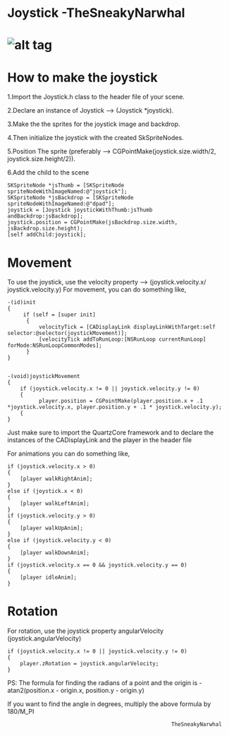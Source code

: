 Joystick -TheSneakyNarwhal
====================
![alt tag](https://raw.githubusercontent.com/TheSneakyNarwhal/SpriteKit-Joystick/master/pic.png)
====================
How to make the joystick
=====================

1.Import the Joystick.h class to the header file of your scene.

2.Declare an instance of Joystick --> (Joystick *joystick).

3.Make the the sprites for the joystick image and backdrop.

4.Then initialize the joystick with the created SkSpriteNodes.

5.Position The sprite (preferably --> CGPointMake(joystick.size.width/2, joystick.size.height/2)).

6.Add the child to the scene

    SKSpriteNode *jsThumb = [SKSpriteNode spriteNodeWithImageNamed:@"joystick"];
    SKSpriteNode *jsBackdrop = [SKSpriteNode spriteNodeWithImageNamed:@"dpad"];
    joystick = [Joystick joystickWithThumb:jsThumb andBackdrop:jsBackdrop];
    joystick.position = CGPointMake(jsBackdrop.size.width, jsBackdrop.size.height);
    [self addChild:joystick];
Movement
========

To use the joystick, use the velocity property --> (joystick.velocity.x/ joystick.velocity.y)
For movement, you can do something like,

    -(id)init
    {
         if (self = [super init]
          {
              velocityTick = [CADisplayLink displayLinkWithTarget:self selector:@selector(joystickMovement)];
              [velocityTick addToRunLoop:[NSRunLoop currentRunLoop] forMode:NSRunLoopCommonModes];
          }
    }


    -(void)joystickMovement
    {
        if (joystick.velocity.x != 0 || joystick.velocity.y != 0)
        {
              player.position = CGPointMake(player.position.x + .1 *joystick.velocity.x, player.position.y + .1 * joystick.velocity.y);
        {
    }

Just make sure to import the QuartzCore framework and to declare the instances of the CADisplayLink
and the player in the header file

For animations you can do something like,

    if (joystick.velocity.x > 0)
    {
        [player walkRightAnim];
    }
    else if (joystick.x < 0)
    {
        [player walkLeftAnim];
    }
    if (joystick.velocity.y > 0)
    {
        [player walkUpAnim];
    }
    else if (joystick.velocity.y < 0)
    {
        [player walkDownAnim];
    }
    if (joystick.velocity.x == 0 && joystick.velocity.y == 0)
    {
        [player idleAnim];
    }

                                                        
Rotation
========

For rotation, use the joystick property angularVelocity (joystick.angularVelocity)

    if (joystick.velocity.x != 0 || joystick.velocity.y != 0)
    {
        player.zRotation = joystick.angularVelocity;
    }
    
PS: The formula for finding the radians of a point and the origin is -atan2(position.x - origin.x, position.y - origin.y)

If you want to find the angle in degrees, multiply the above formula by 180/M_PI

                                                        TheSneakyNarwhal
